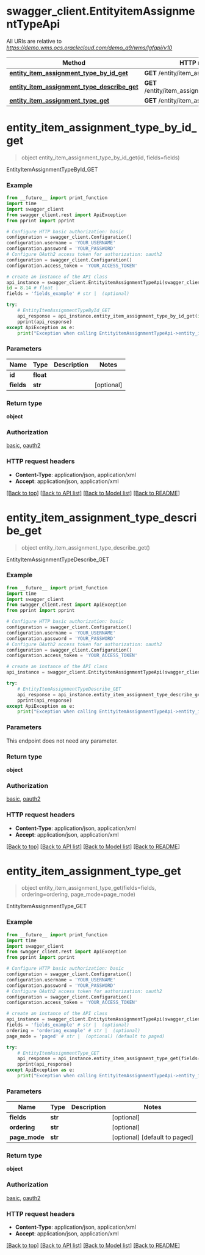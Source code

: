 # swagger_client.EntityitemAssignmentTypeApi

All URIs are relative to *https://demo.wms.ocs.oraclecloud.com/demo_a9/wms/lgfapi/v10*

Method | HTTP request | Description
------------- | ------------- | -------------
[**entity_item_assignment_type_by_id_get**](EntityitemAssignmentTypeApi.md#entity_item_assignment_type_by_id_get) | **GET** /entity/item_assignment_type/{id} | EntityItemAssignmentTypeById_GET
[**entity_item_assignment_type_describe_get**](EntityitemAssignmentTypeApi.md#entity_item_assignment_type_describe_get) | **GET** /entity/item_assignment_type/describe | EntityItemAssignmentTypeDescribe_GET
[**entity_item_assignment_type_get**](EntityitemAssignmentTypeApi.md#entity_item_assignment_type_get) | **GET** /entity/item_assignment_type | EntityItemAssignmentType_GET


# **entity_item_assignment_type_by_id_get**
> object entity_item_assignment_type_by_id_get(id, fields=fields)

EntityItemAssignmentTypeById_GET



### Example
```python
from __future__ import print_function
import time
import swagger_client
from swagger_client.rest import ApiException
from pprint import pprint

# Configure HTTP basic authorization: basic
configuration = swagger_client.Configuration()
configuration.username = 'YOUR_USERNAME'
configuration.password = 'YOUR_PASSWORD'
# Configure OAuth2 access token for authorization: oauth2
configuration = swagger_client.Configuration()
configuration.access_token = 'YOUR_ACCESS_TOKEN'

# create an instance of the API class
api_instance = swagger_client.EntityitemAssignmentTypeApi(swagger_client.ApiClient(configuration))
id = 8.14 # float | 
fields = 'fields_example' # str |  (optional)

try:
    # EntityItemAssignmentTypeById_GET
    api_response = api_instance.entity_item_assignment_type_by_id_get(id, fields=fields)
    pprint(api_response)
except ApiException as e:
    print("Exception when calling EntityitemAssignmentTypeApi->entity_item_assignment_type_by_id_get: %s\n" % e)
```

### Parameters

Name | Type | Description  | Notes
------------- | ------------- | ------------- | -------------
 **id** | **float**|  | 
 **fields** | **str**|  | [optional] 

### Return type

**object**

### Authorization

[basic](../README.md#basic), [oauth2](../README.md#oauth2)

### HTTP request headers

 - **Content-Type**: application/json, application/xml
 - **Accept**: application/json, application/xml

[[Back to top]](#) [[Back to API list]](../README.md#documentation-for-api-endpoints) [[Back to Model list]](../README.md#documentation-for-models) [[Back to README]](../README.md)

# **entity_item_assignment_type_describe_get**
> object entity_item_assignment_type_describe_get()

EntityItemAssignmentTypeDescribe_GET



### Example
```python
from __future__ import print_function
import time
import swagger_client
from swagger_client.rest import ApiException
from pprint import pprint

# Configure HTTP basic authorization: basic
configuration = swagger_client.Configuration()
configuration.username = 'YOUR_USERNAME'
configuration.password = 'YOUR_PASSWORD'
# Configure OAuth2 access token for authorization: oauth2
configuration = swagger_client.Configuration()
configuration.access_token = 'YOUR_ACCESS_TOKEN'

# create an instance of the API class
api_instance = swagger_client.EntityitemAssignmentTypeApi(swagger_client.ApiClient(configuration))

try:
    # EntityItemAssignmentTypeDescribe_GET
    api_response = api_instance.entity_item_assignment_type_describe_get()
    pprint(api_response)
except ApiException as e:
    print("Exception when calling EntityitemAssignmentTypeApi->entity_item_assignment_type_describe_get: %s\n" % e)
```

### Parameters
This endpoint does not need any parameter.

### Return type

**object**

### Authorization

[basic](../README.md#basic), [oauth2](../README.md#oauth2)

### HTTP request headers

 - **Content-Type**: application/json, application/xml
 - **Accept**: application/json, application/xml

[[Back to top]](#) [[Back to API list]](../README.md#documentation-for-api-endpoints) [[Back to Model list]](../README.md#documentation-for-models) [[Back to README]](../README.md)

# **entity_item_assignment_type_get**
> object entity_item_assignment_type_get(fields=fields, ordering=ordering, page_mode=page_mode)

EntityItemAssignmentType_GET



### Example
```python
from __future__ import print_function
import time
import swagger_client
from swagger_client.rest import ApiException
from pprint import pprint

# Configure HTTP basic authorization: basic
configuration = swagger_client.Configuration()
configuration.username = 'YOUR_USERNAME'
configuration.password = 'YOUR_PASSWORD'
# Configure OAuth2 access token for authorization: oauth2
configuration = swagger_client.Configuration()
configuration.access_token = 'YOUR_ACCESS_TOKEN'

# create an instance of the API class
api_instance = swagger_client.EntityitemAssignmentTypeApi(swagger_client.ApiClient(configuration))
fields = 'fields_example' # str |  (optional)
ordering = 'ordering_example' # str |  (optional)
page_mode = 'paged' # str |  (optional) (default to paged)

try:
    # EntityItemAssignmentType_GET
    api_response = api_instance.entity_item_assignment_type_get(fields=fields, ordering=ordering, page_mode=page_mode)
    pprint(api_response)
except ApiException as e:
    print("Exception when calling EntityitemAssignmentTypeApi->entity_item_assignment_type_get: %s\n" % e)
```

### Parameters

Name | Type | Description  | Notes
------------- | ------------- | ------------- | -------------
 **fields** | **str**|  | [optional] 
 **ordering** | **str**|  | [optional] 
 **page_mode** | **str**|  | [optional] [default to paged]

### Return type

**object**

### Authorization

[basic](../README.md#basic), [oauth2](../README.md#oauth2)

### HTTP request headers

 - **Content-Type**: application/json, application/xml
 - **Accept**: application/json, application/xml

[[Back to top]](#) [[Back to API list]](../README.md#documentation-for-api-endpoints) [[Back to Model list]](../README.md#documentation-for-models) [[Back to README]](../README.md)

